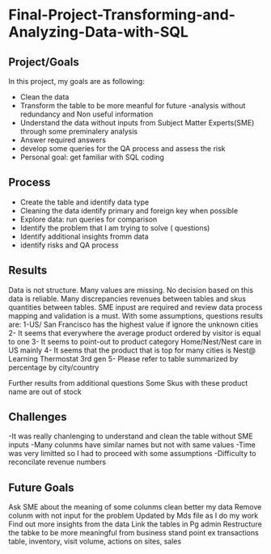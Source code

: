 # Final-Project-Transforming-and-Analyzing-Data-with-SQL

## Project/Goals

In this project, my goals are as following:
- Clean the data
- Transform the table to be more meanful for future -analysis without redundancy and Non useful information
- Understand the data without inputs from Subject Matter Experts(SME) through some preminalery analysis
- Answer required answers
- develop some queries for the QA process and assess the risk
- Personal goal: get familiar with SQL coding

## Process
- Create the table and identify data type
- Cleaning the data identify primary and foreign key when possible
- Explore data: run queries for comparison
- Identify the problem that I am trying to solve ( questions)
- Identify additional insights fromm data
- identify risks and QA process

## Results
Data is not structure. Many values are missing. No decision based on this data is reliable.
Many discrepancies revenues between tables and skus quantities between tables.
SME inpust are required and review data process mapping and validation is a must.
With some assumptions, questions results are:
1-US/ San Francisco has the highest value if ignore the unknown cities
2- It seems that everywhere the average product ordered by visitor is equal to one
3- It seems to point-out to product category Home/Nest/Nest care in US mainly
4- It seems that the product that is top for many cities is Nest@ Learning Thermostat 3rd gen
5- Please refer to table summarized by percentage by city/country

Further results from additional questions
Some Skus with these product name are out of stock

## Challenges 
-It was really chanlenging to understand and clean the table without SME inputs
-Many colunms have similar names but not with same values
-Time was very limitted so I had to proceed with some assumptions
-Difficulty to reconcilate revenue numbers

## Future Goals
Ask SME about the meaning of some colunms
clean better my data
Remove colunm with not input for the problem
Updated by Mds file as I do my work
Find out more insights from the data
Link the tables in Pg admin
Restructure the tabke to be more meaningful from business stand point ex transactions table, inventory,
visit volume, actions on sites, sales
